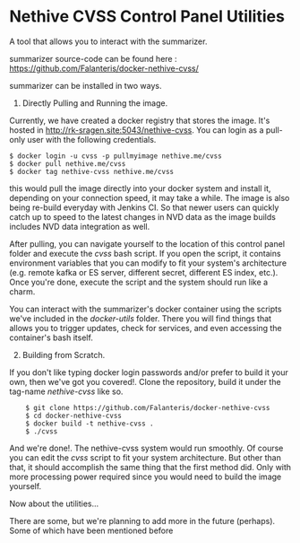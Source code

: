 # Nethive CVSS Control Panel Utilities

A tool that allows you to interact with the summarizer.

summarizer source-code can be found here : https://github.com/Falanteris/docker-nethive-cvss/

summarizer can be installed in two ways.


1. Directly Pulling and Running the image.

Currently, we have created a docker registry that stores the image. It's hosted in http://rk-sragen.site:5043/nethive-cvss. You can login as a pull-only user with the following credentials.

    $ docker login -u cvss -p pullmyimage nethive.me/cvss
    $ docker pull nethive.me/cvss
    $ docker tag nethive-cvss nethive.me/cvss

this would pull the image directly into your docker system and install it, depending on your connection speed, it may take a while. The image is also being re-build everyday with Jenkins CI. So that newer users can quickly catch up to speed to the latest changes in NVD data as the image builds includes NVD data integration as well.

After pulling, you can navigate yourself to the location of this control panel folder and execute the *cvss* bash script. If you open the script, it contains environment variables that you can modify to fit your system's architecture (e.g. remote kafka or ES server, different secret, different ES index, etc.). Once you're done, execute the script and the system should run like a charm.

You can interact with the summarizer's docker container using the scripts we've included in the *docker-utils* folder. There you will find things that allows you to trigger updates, check for services, and even accessing the container's bash itself.

2. Building from Scratch.

If you don't like typing docker login passwords and/or prefer to build it your own, then we've got you covered!. Clone the repository, build it under the tag-name *nethive-cvss* like so.

        $ git clone https://github.com/Falanteris/docker-nethive-cvss
        $ cd docker-nethive-cvss
        $ docker build -t nethive-cvss .
        $ ./cvss

And we're done!. The nethive-cvss system would run smoothly. Of course you can edit the *cvss* script to fit your system architecture. But other than that, it should accomplish the same thing that the first method did. Only with more processing power required since you would need to build the image yourself. 

Now about the utilities...

There are some, but we're planning to add more in the future (perhaps). Some of which have been mentioned before



